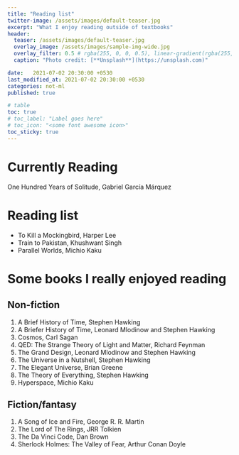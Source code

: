 ```yaml
---
title: "Reading list"
twitter-image: /assets/images/default-teaser.jpg
excerpt: "What I enjoy reading outside of textbooks"
header:
  teaser: /assets/images/default-teaser.jpg
  overlay_image: /assets/images/sample-img-wide.jpg
  overlay_filter: 0.5 # rgba(255, 0, 0, 0.5), linear-gradient(rgba(255, 0, 0, 0.5), rgba(0, 255, 255, 0.5))
  caption: "Photo credit: [**Unsplash**](https://unsplash.com)"

date:   2021-07-02 20:30:00 +0530
last_modified_at: 2021-07-02 20:30:00 +0530
categories: not-ml
published: true

# table
toc: true
# toc_label: "Label goes here"
# toc_icon: "<some font awesome icon>"
toc_sticky: true
---
```


# Currently Reading

One Hundred Years of Solitude, Gabriel García Márquez


# Reading list



* To Kill a Mockingbird, Harper Lee
* Train to Pakistan, Khushwant Singh
* Parallel Worlds, Michio Kaku


# Some books I really enjoyed reading


## Non-fiction



1. A Brief History of Time, Stephen Hawking
2. A Briefer History of Time, Leonard Mlodinow and Stephen Hawking
3. Cosmos, Carl Sagan
4. QED: The Strange Theory of Light and Matter, Richard Feynman
5. The Grand Design, Leonard Mlodinow and Stephen Hawking
6. The Universe in a Nutshell, Stephen Hawking
7. The Elegant Universe, Brian Greene
8. The Theory of Everything, Stephen Hawking
9. Hyperspace, Michio Kaku


## Fiction/fantasy



1. A Song of Ice and Fire, George R. R. Martin
2. The Lord of The Rings, JRR Tolkien
3. The Da Vinci Code, Dan Brown
4. Sherlock Holmes: The Valley of Fear, Arthur Conan Doyle